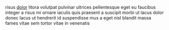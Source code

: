 risus [dolor](generated_webpages/malesuada4.md) litora volutpat pulvinar
ultrices pellentesque eget eu faucibus integer a risus mi ornare iaculis quis
praesent a suscipit morbi ut lacus dolor donec lacus ut hendrerit id
suspendisse mus a eget nisl blandit massa fames vitae sem tortor vitae in
venenatis